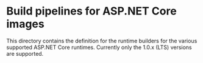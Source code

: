 # Build pipelines for ASP.NET Core images
This directory contains the definition for the runtime builders for the various supported ASP.NET Core runtimes. Currently only the 1.0.x (LTS) versions are supported.
